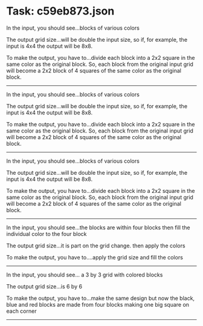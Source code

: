 # Task: c59eb873.json

In the input, you should see...blocks of various colors

The output grid size...will be double the input size, so if, for example, the input is 4x4 the output will be 8x8.

To make the output, you have to...divide each block  into a 2x2 square in the same color as the original block. So, each block from the original input grid will become a 2x2 block of 4 squares of the same color as the original block.

---

In the input, you should see...blocks of various colors

The output grid size...will be double the input size, so if, for example, the input is 4x4 the output will be 8x8.

To make the output, you have to...divide each block  into a 2x2 square in the same color as the original block. So, each block from the original input grid will become a 2x2 block of 4 squares of the same color as the original block.

---

In the input, you should see...blocks of various colors

The output grid size...will be double the input size, so if, for example, the input is 4x4 the output will be 8x8.

To make the output, you have to...divide each block  into a 2x2 square in the same color as the original block. So, each block from the original input grid will become a 2x2 block of 4 squares of the same color as the original block.

---

In the input, you should see...the blocks are within  four blocks then fill the individual color to the four block

The output grid size...it is part on the grid change. then apply the colors

To make the output, you have to....apply the grid size and fill the colors

---

In the input, you should see... a 3 by 3 grid with colored blocks

The output grid size...is 6 by 6

To make the output, you have to...make the same design but now the black, blue and red blocks are made from four blocks making one big square on each corner

---

